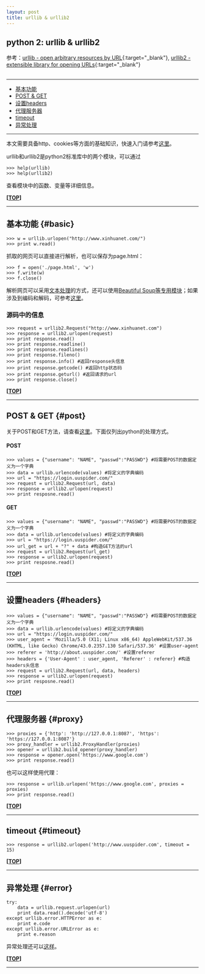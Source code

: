 ```yaml
---
layout: post
title: urllib & urllib2
---
```

## python 2: urllib & urllib2

参考：[urllib - open arbitrary resources by URL][ref1]{:target="_blank"}, [urllib2 - extensible library for opening URLs][ref2]{:target="_blank"}

[ref1]:https://docs.python.org/2/library/urllib.html
[ref2]:https://docs.python.org/2/library/urllib2.html

<h2 id="top"></h2>

***

*   [基本功能](#basic)
*   [POST & GET](#post)
*   [设置headers](#headers)
*   [代理服务器](#proxy)
*   [timeout](#timeout)
*   [异常处理](#error)

***

本文需要具备http、cookies等方面的基础知识，快速入门请参考[这里](http://about.uuspider.com/2015/07/25/curl.html)。

urllib和urllib2是python2标准库中的两个模块，可以通过

    >>> help(urllib)
    >>> help(urllib2)

查看模块中的函数、变量等详细信息。

**[[TOP](#top)]**

***

## 基本功能 {#basic}

    >>> w = urllib.urlopen("http://www.xinhuanet.com/")
    >>> print w.read()

抓取的网页可以直接进行解析，也可以保存为page.html：

    >>> f = open('./page.html', 'w')
    >>> f.write(w)
    >>> f.close()

解析网页可以采用[文本处理](http://about.uuspider.com/2016/04/08/pyre.html)的方式，还可以使用[Beautiful Soup等专用模块](http://about.uuspider.com/2015/08/04/beautifulsoup.html)；如果涉及到编码和解码，可参考[这里](http://about.uuspider.com/2015/07/20/decode.html#decode)。

### 源码中的信息

    >>> request = urllib2.Request("http://www.xinhuanet.com")
    >>> response = urllib2.urlopen(request)
    >>> print response.read()
    >>> print response.readline()
    >>> print response.readlines()
    >>> print response.fileno()
    >>> print response.info() #返回response头信息
    >>> print response.getcode() #返回http状态码
    >>> print response.geturl() #返回请求的url
    >>> print response.close()

**[[TOP](#top)]**

***

## POST & GET {#post}

关于POST和GET方法，请查看[这里](http://about.uuspider.com/2015/07/25/curl.html#form)。下面仅列出python的处理方式。

#### POST

    >>> values = {"username": "NAME", "passwd":"PASSWD"} #将需要POST的数据定义为一个字典
    >>> data = urllib.urlencode(values) #将定义的字典编码
    >>> url = "https://login.uuspider.com/"
    >>> request = urllib2.Request(url, data)
    >>> response = urllib2.urlopen(request)
    >>> print resposne.read()

#### GET

    >>> values = {"username": "NAME", "passwd":"PASSWD"} #将需要POST的数据定义为一个字典
    >>> data = urllib.urlencode(values) #将定义的字典编码
    >>> url = "https://login.uuspider.com/"
    >>> url_get = url + "?" + data #构造GET方法的url
    >>> request = urllib2.Request(url_get)
    >>> response = urllib2.urlopen(request)
    >>> print resposne.read()

**[[TOP](#top)]**

***

## 设置headers {#headers}

    >>> values = {"username": "NAME", "passwd":"PASSWD"} #将需要POST的数据定义为一个字典
    >>> data = urllib.urlencode(values) #将定义的字典编码
    >>> url = "https://login.uuspider.com/"
    >>> user_agent = 'Mozilla/5.0 (X11; Linux x86_64) AppleWebKit/537.36 (KHTML, like Gecko) Chrome/43.0.2357.130 Safari/537.36' #设置user-agent
    >>> referer = 'http://about.uuspider.com/' #设置referer
    >>> headers = {'User-Agent' : user_agent, 'Referer' : referer} #构造headers头信息
    >>> request = urllib2.Request(url, data, headers)
    >>> response = urllib2.urlopen(request)
    >>> print resposne.read()

**[[TOP](#top)]**

***

## 代理服务器 {#proxy}

    >>> proxies = {'http': 'http://127.0.0.1:8087', 'https': 'https://127.0.0.1:8087'}
    >>> proxy_handler = urllib2.ProxyHandler(proxies)
    >>> opener = urllib2.build_opener(proxy_handler)
    >>> response = opener.open('https://www.google.com')
    >>> print response.read()

也可以这样使用代理：

    >>> response = urllib.urlopen('https://www.google.com', proxies = proxies)
    >>> print response.read()

**[[TOP](#top)]**

***

## timeout {#timeout}

    >>> response = urllib2.urlopen('http://www.uuspider.com', timeout = 15)

**[[TOP](#top)]**

***

## 异常处理 {#error}

    try:
        data = urllib.request.urlopen(url)
        print data.read().decode('utf-8')
    except urllib.error.HTTPError as e:
        print e.code
    except urllib.error.URLError as e:
        print e.reason

异常处理还可以[这样](http://about.uuspider.com/2015/08/04/beautifulsoup.html#error)。

**[[TOP](#top)]**

***